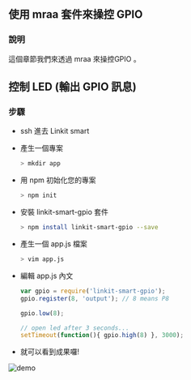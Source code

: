 ## 使用 mraa 套件來操控 GPIO 

### 說明

這個章節我們來透過 mraa 來操控GPIO 。


## 控制 LED (輸出 GPIO 訊息)

### 步驟
* ssh 進去 Linkit smart
* 產生一個專案
    ``` bash
    > mkdir app
    ```
* 用 npm 初始化您的專案
    ``` bash
    > npm init
    ```
* 安裝 linkit-smart-gpio 套件
    ``` bash
    > npm install linkit-smart-gpio --save
    ```
    
* 產生一個 app.js 檔案
    ``` bash 
    > vim app.js
    ```
* 編輯 app.js 內文
    ``` js
    var gpio = require('linkit-smart-gpio');
    gpio.register(8, 'output'); // 8 means P8

    gpio.low(8);

    // open led after 3 seconds...
    setTimeout(function(){ gpio.high(8) }, 3000);
    ```
* 就可以看到成果囉!

![demo](http://iamblue.gitbooks.io/linkit-smart-nodejs/content/images/blink.gif)

        

    